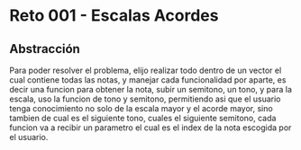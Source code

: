 # Reto 001 - Escalas Acordes

## Abstracción

Para poder resolver el problema, elijo realizar todo dentro de un vector el cual contiene todas las notas, y manejar cada funcionalidad por aparte, es decir una funcion para obtener la nota, subir un semitono, un tono, y para la escala, uso la funcion de tono y semitono, permitiendo asi que el usuario tenga conocimiento no solo de la escala mayor y el acorde mayor, sino tambien de cual es el siguiente tono, cuales el siguiente semitono, cada funcion va a recibir un parametro el cual es el index de la nota escogida por el usuario.